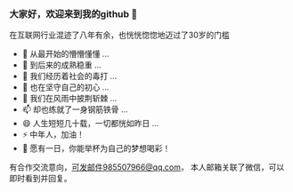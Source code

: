### 大家好，欢迎来到我的github 👋

在互联网行业混迹了八年有余，也恍恍惚惚地迈过了30岁的门槛

- 🔭 从最开始的懵懵懂懂 ...
- 🌱 到后来的成熟稳重 ...
- 👯 我们经历着社会的毒打 ...
- 🤔 也在坚守自己的初心 ...
- 💬 我们在风雨中披荆斩棘 ...
- 📫 却也练就了一身钢筋铁骨 ...
- 😄 人生短短几十载，一切都恍如昨日 ...
- ⚡ 中年人，加油！
- 👋 愿有一日，你能举杯为自己的梦想喝彩！

有合作交流意向，可发邮件985507966@qq.com， 本人邮箱关联了微信，可以即时看到并回复。
